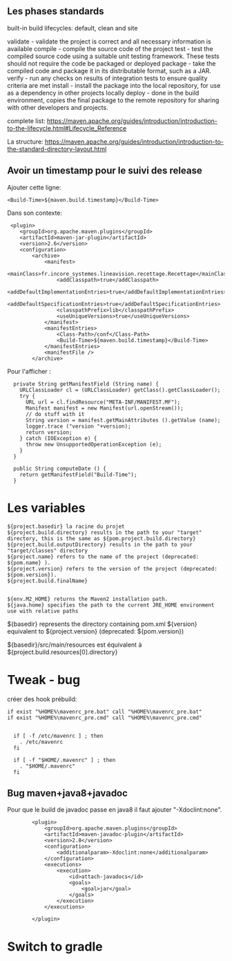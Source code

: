 Les phases standards
----
built-in build lifecycles: default, clean and site


validate - validate the project is correct and all necessary information is available
compile - compile the source code of the project
test - test the compiled source code using a suitable unit testing framework. These tests should not require the code be packaged or deployed
package - take the compiled code and package it in its distributable format, such as a JAR.
verify - run any checks on results of integration tests to ensure quality criteria are met
install - install the package into the local repository, for use as a dependency in other projects locally
deploy - done in the build environment, copies the final package to the remote repository for sharing with other developers and projects.

complete list:
https://maven.apache.org/guides/introduction/introduction-to-the-lifecycle.html#Lifecycle_Reference

La structure:
https://maven.apache.org/guides/introduction/introduction-to-the-standard-directory-layout.html


Avoir un timestamp pour le suivi des release
----
Ajouter cette ligne:

    <Build-Time>${maven.build.timestamp}</Build-Time>

Dans son contexte:

     <plugin>
        <groupId>org.apache.maven.plugins</groupId>
        <artifactId>maven-jar-plugin</artifactId>
        <version>2.6</version>
        <configuration>
            <archive>
                <manifest>
                    <mainClass>fr.incore_systemes.lineavision.recettage.Recettage</mainClass>
                    <addClasspath>true</addClasspath>
                    <addDefaultImplementationEntries>true</addDefaultImplementationEntries>
                    <addDefaultSpecificationEntries>true</addDefaultSpecificationEntries>
                    <classpathPrefix>lib</classpathPrefix>
                    <useUniqueVersions>true</useUniqueVersions>
                </manifest>
                <manifestEntries>
                    <Class-Path>/conf</Class-Path>
                    <Build-Time>${maven.build.timestamp}</Build-Time>
                </manifestEntries>
                <manifestFile />
            </archive>


Pour l'afficher :

	  private String getManifestField (String name) {
	    URLClassLoader cl = (URLClassLoader) getClass().getClassLoader();
	    try {
	      URL url = cl.findResource("META-INF/MANIFEST.MF");
	      Manifest manifest = new Manifest(url.openStream());
	      // do stuff with it
	      String version = manifest.getMainAttributes ().getValue (name);
	      logger.trace ("version "+version);
	      return version;
	    } catch (IOException e) {
	      throw new UnsupportedOperationException (e);
	    }
	  }

	  public String computeDate () {
	    return getManifestField("Build-Time");
	  }

Les variables
=============
	${project.basedir} la racine du projet
    ${project.build.directory} results in the path to your "target" directory, this is the same as ${pom.project.build.directory}
    ${project.build.outputDirectory} results in the path to your "target/classes" directory
    ${project.name} refers to the name of the project (deprecated: ${pom.name} ).
    ${project.version} refers to the version of the project (deprecated: ${pom.version}).
    ${project.build.finalName}


    ${env.M2_HOME} returns the Maven2 installation path.
    ${java.home} specifies the path to the current JRE_HOME environment use with relative paths


${basedir} represents the directory containing pom.xml
${version} equivalent to ${project.version} (deprecated: ${pom.version})

${basedir}/src/main/resources
est équivalent à 
${project.build.resources[0].directory}

Tweak - bug
====
créer des hook prébuild:


	if exist "%HOME%\mavenrc_pre.bat" call "%HOME%\mavenrc_pre.bat"
	if exist "%HOME%\mavenrc_pre.cmd" call "%HOME%\mavenrc_pre.cmd"


	  if [ -f /etc/mavenrc ] ; then
	    . /etc/mavenrc
	  fi

	  if [ -f "$HOME/.mavenrc" ] ; then
	    . "$HOME/.mavenrc"
	  fi

Bug maven+java8+javadoc
-----
Pour que le build de javadoc passe en java8 il faut ajouter "-Xdoclint:none".

			<plugin>
				<groupId>org.apache.maven.plugins</groupId>
				<artifactId>maven-javadoc-plugin</artifactId>
				<version>2.8</version>
				<configuration>
					<additionalparam>-Xdoclint:none</additionalparam>
				</configuration>
				<executions>
					<execution>
						<id>attach-javadocs</id>
						<goals>
							<goal>jar</goal>
						</goals>
					</execution>
				</executions>

			</plugin>


Switch to gradle
===


